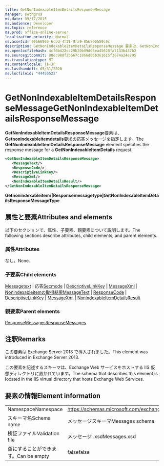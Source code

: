 ```yaml
---
title: GetNonIndexableItemDetailsResponseMessage
manager: sethgros
ms.date: 09/17/2015
ms.audience: Developer
ms.topic: reference
ms.prod: office-online-server
localization_priority: Normal
ms.assetid: 00566965-6cbd-4f31-9fa9-85b3e5559c0c
description: GetNonIndexableItemDetailsResponseMessage 要素は、GetNonIndexableItemDetails 要求の応答メッセージを指定します。
ms.openlocfilehash: 4cf6b422cc29b20b09d05ea45628fa7133b437b2
ms.sourcegitcommit: 88ec988f2bb67c1866d06b361615f3674a24e795
ms.translationtype: MT
ms.contentlocale: ja-JP
ms.lasthandoff: 05/31/2020
ms.locfileid: "44456522"
---
```

# <a name="getnonindexableitemdetailsresponsemessage"></a><span data-ttu-id="cd5c9-103">GetNonIndexableItemDetailsResponseMessage</span><span class="sxs-lookup"><span data-stu-id="cd5c9-103">GetNonIndexableItemDetailsResponseMessage</span></span>

<span data-ttu-id="cd5c9-104">**GetNonIndexableItemDetailsResponseMessage**要素は、 **Getnonindexableitemdetails**要求の応答メッセージを指定します。</span><span class="sxs-lookup"><span data-stu-id="cd5c9-104">The **GetNonIndexableItemDetailsResponseMessage** element specifies the response message for a **GetNonIndexableItemDetails** request.</span></span> 
  
```XML
<GetNonIndexableItemDetailsResponseMessage>
   <MessageText/>
   <ResponseCode/>
   <DescriptiveLinkKey/>
   <MessageXml/>
   <NonIndexableItemDetailsResult/>
</GetNonIndexableItemDetailsResponseMessage>
```

 <span data-ttu-id="cd5c9-105">**Getnonindexableitem/[Responsemessagetype]**</span><span class="sxs-lookup"><span data-stu-id="cd5c9-105">**GetNonIndexableItemDetailsResponseMessageType**</span></span>
## <a name="attributes-and-elements"></a><span data-ttu-id="cd5c9-106">属性と要素</span><span class="sxs-lookup"><span data-stu-id="cd5c9-106">Attributes and elements</span></span>

<span data-ttu-id="cd5c9-107">以下のセクションで、属性、子要素、親要素について説明します。</span><span class="sxs-lookup"><span data-stu-id="cd5c9-107">The following sections describe attributes, child elements, and parent elements.</span></span>
  
### <a name="attributes"></a><span data-ttu-id="cd5c9-108">属性</span><span class="sxs-lookup"><span data-stu-id="cd5c9-108">Attributes</span></span>

<span data-ttu-id="cd5c9-109">なし。</span><span class="sxs-lookup"><span data-stu-id="cd5c9-109">None.</span></span>
  
### <a name="child-elements"></a><span data-ttu-id="cd5c9-110">子要素</span><span class="sxs-lookup"><span data-stu-id="cd5c9-110">Child elements</span></span>

<span data-ttu-id="cd5c9-111">[Messagetext](messagetext.md)  | 応答[Secmode](responsecode.md)  | [DescriptiveLinkKey](descriptivelinkkey.md)  | [MessageXml](messagexml.md)  | [Nonindexableitemの取得結果](nonindexableitemdetailsresult.md)</span><span class="sxs-lookup"><span data-stu-id="cd5c9-111">[MessageText](messagetext.md) | [ResponseCode](responsecode.md) | [DescriptiveLinkKey](descriptivelinkkey.md) | [MessageXml](messagexml.md) | [NonIndexableItemDetailsResult](nonindexableitemdetailsresult.md)</span></span>
  
### <a name="parent-elements"></a><span data-ttu-id="cd5c9-112">親要素</span><span class="sxs-lookup"><span data-stu-id="cd5c9-112">Parent elements</span></span>

[<span data-ttu-id="cd5c9-113">ResponseMessages</span><span class="sxs-lookup"><span data-stu-id="cd5c9-113">ResponseMessages</span></span>](responsemessages.md)
  
## <a name="remarks"></a><span data-ttu-id="cd5c9-114">注釈</span><span class="sxs-lookup"><span data-stu-id="cd5c9-114">Remarks</span></span>

<span data-ttu-id="cd5c9-115">この要素は Exchange Server 2013 で導入されました。</span><span class="sxs-lookup"><span data-stu-id="cd5c9-115">This element was introduced in Exchange Server 2013.</span></span>
  
<span data-ttu-id="cd5c9-116">この要素を記述するスキーマは、Exchange Web サービスをホストする IIS 仮想ディレクトリに置かれています。</span><span class="sxs-lookup"><span data-stu-id="cd5c9-116">The schema that describes this element is located in the IIS virtual directory that hosts Exchange Web Services.</span></span>
  
## <a name="element-information"></a><span data-ttu-id="cd5c9-117">要素の情報</span><span class="sxs-lookup"><span data-stu-id="cd5c9-117">Element information</span></span>

|||
|:-----|:-----|
|<span data-ttu-id="cd5c9-118">Namespace</span><span class="sxs-lookup"><span data-stu-id="cd5c9-118">Namespace</span></span>  <br/> |https://schemas.microsoft.com/exchange/services/2006/messages  <br/> |
|<span data-ttu-id="cd5c9-119">スキーマ名</span><span class="sxs-lookup"><span data-stu-id="cd5c9-119">Schema name</span></span>  <br/> |<span data-ttu-id="cd5c9-120">メッセージスキーマ</span><span class="sxs-lookup"><span data-stu-id="cd5c9-120">Messages schema</span></span>  <br/> |
|<span data-ttu-id="cd5c9-121">検証ファイル</span><span class="sxs-lookup"><span data-stu-id="cd5c9-121">Validation file</span></span>  <br/> |<span data-ttu-id="cd5c9-122">メッセージ .xsd</span><span class="sxs-lookup"><span data-stu-id="cd5c9-122">Messages.xsd</span></span>  <br/> |
|<span data-ttu-id="cd5c9-123">空にすることができます。</span><span class="sxs-lookup"><span data-stu-id="cd5c9-123">Can be empty</span></span>  <br/> |<span data-ttu-id="cd5c9-124">false</span><span class="sxs-lookup"><span data-stu-id="cd5c9-124">false</span></span>  <br/> |
   

